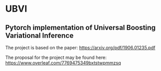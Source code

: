 # UBVI
## Pytorch implementation of Universal Boosting Variational Inference

The project is based on the paper: https://arxiv.org/pdf/1906.01235.pdf

The proposal for the project may be found here: https://www.overleaf.com/7769475349bxtstwpmmzsq
